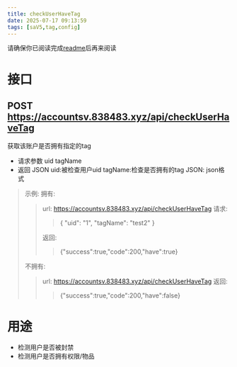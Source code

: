 ```yaml
---
title: checkUserHaveTag
date: 2025-07-17 09:13:59
tags: [saV5,tag,config]
---
```

请确保你已阅读完成[readme](//account.838483.xyz/2025/04/27/readme/)后再来阅读
# 接口
## POST https://accountsv.838483.xyz/api/checkUserHaveTag
获取该账户是否拥有指定的tag
- 请求参数 uid tagName
- 返回 JSON
uid:被检查用户uid
tagName:检查是否拥有的tag
JSON: json格式
>示例:
>拥有:
>>url: https://accountsv.838483.xyz/api/checkUserHaveTag
>>请求:
>>>{
>>>  "uid": "1",
>>>  "tagName": "test2"
>>>}
>>
>>返回:
>>>{"success":true,"code":200,"have":true}
>>
>
>不拥有:
>>url: https://accountsv.838483.xyz/api/checkUserHaveTag
>>返回:
>>>{"success":true,"code":200,"have":false}
>>
>
# 用途
- 检测用户是否被封禁
- 检测用户是否拥有权限/物品
